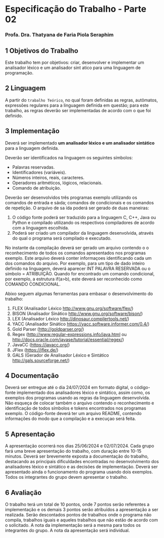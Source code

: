 # Especificação do Trabalho - Parte 02
### Profa. Dra. Thatyana de Faria Piola Seraphim

## 1 Objetivos do Trabalho

Este trabalho tem por objetivos: criar, desenvolver e implementar um analisador léxico e um analisador sint atico para uma linguagem de programação.

## 2 Linguagem

A partir do `trabalho Teórico`, no qual foram definidas as regras, autômatos, expressões regulares para a linguagem definida em questão; para este trabalho, as regras deverão ser implementadas de acordo com o que foi definido.

## 3 Implementação

Deverá ser implementado **um analisador léxico e um analisador sintático** para a linguagem definida. 


Deverão ser identificados na linguagem os seguintes símbolos:
- Palavras reservadas.
- Identificadores (variáveis).
- Números inteiros, reais, caracteres.
- Operadores aritméticos, lógicos, relacionais.
- Comando de atribuição.

Deverão ser desenvolvidos três programas exemplo utilizando os comandos de entrada e sáıda; comandos de condicionais e os comandos de repetição. O arquivo de sa ́ıda poderá
ser gerado de duas maneiras:

1. O código fonte poderá ser traduzido para a linguagem C, C++, Java ou Python e compilado utilizando os respectivos compiladores de acordo com a linguagem escolhida.
2. Poderá ser criado um compilador da linguagem desenvolvida, através do qual o programa será compilado e executado.

No instante da compilação deverá ser gerado um arquivo contendo o o reconhecimento de todos os comandos apresentados nos programas exemplo. Este arquivo deverá conter informaçoes identificando cada um dos comandos do arquivo. Por exemplo, para um tipo de dado inteiro definido na linguagem, deverá aparecer INT PALAVRA RESERVADA ou o símbolo = ATRIBUIÇÃO. Quando for encontrado um comando condicional, por exemplo, a estrutura if(a>b), este deverá ser reconhecido como COMANDO CONDICIONAL.

Abixo seguem algumas ferramentas para embasar o desenvolvimento do trabalho:

1. FLEX (Analisador Léxico http://www.gnu.org/software/flex/)
2. BISON (Analisador Sinático http://www.gnu.org/software/bison/)
3. LEX (Analisador Léxico http://dinosaur.compilertools.net/)
4. YACC (Analisador Sinático https://yacc.software.informer.com/0.4/)
5. Gold Parser (http://goldparser.org/)
6. Regex (http://www.regular-expressions.info/java.html ou http://docs.oracle.com/javase/tutorial/essential/regex/)
7. JavaCC (https://javacc.org/)
8. JFlex (https://jflex.de/)
9. GALS (Gerador de Analisador Léxico e Sintático http://gals.sourceforge.net/)

## 4 Documentação

Deverá ser entregue até o dia 24/07/2024 em formato digital, o código-fonte implementado dos analisadores léxico e sintático, assim como, os exemplos dos programas usando as regras da linguagem desenvolvida. Não esqueça de colocar também o arquivo contendo o reconhecimento e identificação de todos símbolos e tokens encontrados nos programas exemplo.
O código-fonte deverá ter um arquivo README, contendo informações do modo que a
compilação e a execuçao será feita.

## 5 Apresentação

A apresentação ocorrerá nos dias 25/06/2024 e 02/07/2024. Cada grupo fará uma breve apresentação do trabalho, com duração entre 10-15 minutos. Deverá ser brevemente exposta a documentação do trabalho, destacando as principais dificuldades encontradas no desenvolvimento dos analisadores léxico e sintático e as decisões de implementação. Deverá ser apresentado ainda o funcionamento do programa usando dois exemplos.
Todos os integrantes do grupo devem apresentar o trabalho.

## 6 Avaliação

O trabalho terá um total de 10 pontos, onde 7 pontos serão referentes a implementação e os demais 3 pontos serão atribuídos a apresentação a ser realizada. Serão descontados pontos de trabalhos onde o programa não compila, trabalhos iguais e aqueles trabalhos
que não estão de acordo com o solicitado. A nota da implementação será a mesma para todos os integrantes do grupo. A nota da apresentação será individual.

